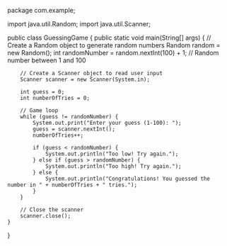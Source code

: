 package com.example;

import java.util.Random;
import java.util.Scanner;

public class GuessingGame {
    public static void main(String[] args) {
        // Create a Random object to generate random numbers
        Random random = new Random();
        int randomNumber = random.nextInt(100) + 1; // Random number between 1 and 100

        // Create a Scanner object to read user input
        Scanner scanner = new Scanner(System.in);

        int guess = 0;
        int numberOfTries = 0;

        // Game loop
        while (guess != randomNumber) {
            System.out.print("Enter your guess (1-100): ");
            guess = scanner.nextInt();
            numberOfTries++;

            if (guess < randomNumber) {
                System.out.println("Too low! Try again.");
            } else if (guess > randomNumber) {
                System.out.println("Too high! Try again.");
            } else {
                System.out.println("Congratulations! You guessed the number in " + numberOfTries + " tries.");
            }
        }

        // Close the scanner
        scanner.close();
    }
}
